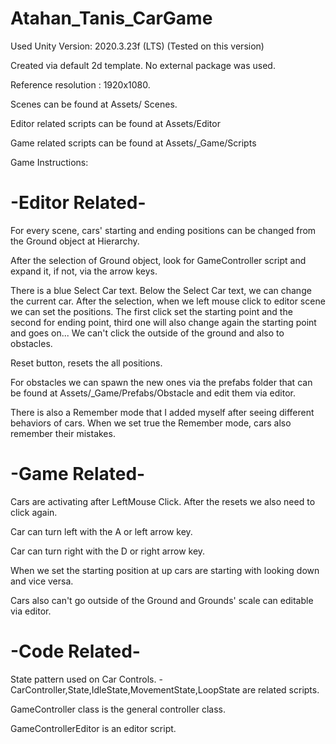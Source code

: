 # Atahan_Tanis_CarGame
Used Unity Version: 2020.3.23f (LTS)
(Tested on this version)

Created via default 2d template. No external package was used.

Reference resolution : 1920x1080.

Scenes can be found at Assets/ Scenes.

Editor related scripts can be found at Assets/Editor

Game related scripts can be found at Assets/_Game/Scripts

Game Instructions: 

# -Editor Related-

For every scene, cars' starting and ending positions can be changed from the Ground object at Hierarchy.

After the selection of Ground object, look for GameController script and expand it, if not, via the arrow keys.

There is a blue Select Car text. Below the Select Car text, we can change the current car. After the selection, when we left mouse click to editor scene we can set the positions. The first click set the starting point and the second for ending point, third one will also change again the starting point and goes on... We can't click the outside of the ground and also to obstacles.

Reset button, resets the all positions. 

For obstacles we can spawn the new ones via the prefabs folder that can be found at Assets/_Game/Prefabs/Obstacle and edit them via editor.

There is also a Remember mode that I added myself after seeing different behaviors of cars. When we set true the Remember mode, cars also remember their mistakes.

# -Game Related-

Cars are activating after LeftMouse Click. After the resets we also need to click again.

Car can turn left with the A or left arrow key.

Car can turn right with the D or right arrow key.

When we set the starting position at up cars are starting with looking down and vice versa.

Cars also can't go outside of the Ground and Grounds' scale can editable via editor.


# -Code Related-

State pattern used on Car Controls.
 -CarController,State,IdleState,MovementState,LoopState are related scripts.
 
GameController class is the general controller class.

GameControllerEditor is an editor script.
